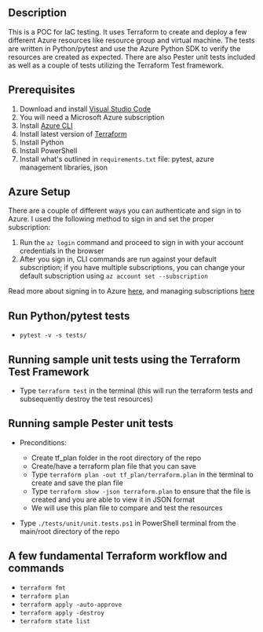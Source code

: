 ## Description

This is a POC for IaC testing. It uses Terraform to create and deploy a few different Azure resources like resource group and virtual machine. The tests are written in Python/pytest and use the Azure Python SDK to verify the resources are created as expected. There are also Pester unit tests included as well as a couple of tests utilizing the Terraform Test framework.


## Prerequisites

1. Download and install [Visual Studio Code](https://code.visualstudio.com/download)
2. You will need a Microsoft Azure subscription
3. Install [Azure CLI](https://learn.microsoft.com/en-us/cli/azure/install-azure-cli)
4. Install latest version of [Terraform](https://developer.hashicorp.com/terraform/tutorials/aws-get-started/install-cli)
5. Install Python
6. Install PowerShell
7. Install what's outlined in `requirements.txt` file: pytest, azure management libraries, json


## Azure Setup

There are a couple of different ways you can authenticate and sign in to Azure. I used the following method to sign in and set the proper subscription:

1. Run the `az login` command and proceed to sign in with your account credentials in the browser
2. After you sign in, CLI commands are run against your default subscription; if you have multiple subscriptions, you can change your default subscription using `az account set --subscription`

Read more about signing in to Azure [here](https://learn.microsoft.com/en-us/cli/azure/authenticate-azure-cli), and managing subscriptions [here](https://learn.microsoft.com/en-us/cli/azure/manage-azure-subscriptions-azure-cli)


## Run Python/pytest tests

- `pytest -v -s tests/`


## Running sample unit tests using the Terraform Test Framework

- Type `terraform test` in the terminal (this will run the terraform tests and subsequently destroy the test resources)


## Running sample Pester unit tests

- Preconditions:
    - Create tf_plan folder in the root directory of the repo
    - Create/have a terraform plan file that you can save
    - Type `terraform plan -out tf_plan/terraform.plan` in the terminal to create and save the plan file
    - Type `terraform show -json terraform.plan` to ensure that the file is created and you are able to view it in JSON format
    - We will use this plan file to compare and test the resources

- Type `./tests/unit/unit.tests.ps1` in PowerShell terminal from the main/root directory of the repo


## A few fundamental Terraform workflow and commands

- `terraform fmt`
- `terraform plan`
- `terraform apply -auto-approve`
- `terraform apply -destroy`
- `terraform state list`
